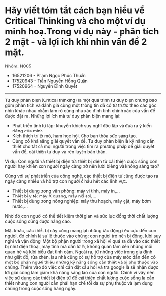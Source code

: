 # Hãy viết tóm tắt cách bạn hiểu về Critical Thinking và cho một ví dụ minh hoạ.Trong ví dụ này - phân tích 2 mặt - và lợi ích khi nhìn vấn đề 2 mặt.

Nhóm: N005

- 16521206 - Phạm Ngọc Phúc Thuần
- 17520943 - Trần Nguyễn Hồng Quân
- 17520964 - Nguyễn Đình Quyết

---

Tư duy phản biện (Critical thinking) là một quá trình tư duy biện chứng bao gồm phân tích và đánh giá cùng một thông tin đã có từ trước theo các góc nhìn khác nhau nhằm làm rõ cũng như xác định tính chính xác của vấn đề được đặt ra. Những lợi ích mà tư duy phản biện mang lại:
- Phát triển tính tự lập: khuyến khích suy nghĩ độc lập và đưa ra ý kiến riêng của mình.
- Kích thích trí tò mò, ham học hỏi. Cho bạn thỏa sức sáng tạo.
- Củng cố khả năng giải quyết vấn đề.
Tư duy phản biện là kỹ năng cần thiết cho tất cả mọi người trong việc tìm ra phương pháp để giải quyết vấn đề, cải thiện tư duy và rèn luyện bản thân.

Ví dụ: Con người và thiết bị điện tử: thiết bị điện tử cải thiện cuộc sống con người hay khiến con người ngày càng trở nên lười biếng và không sáng tạo?

Cùng với sự phát triển của công nghệ, các thiết bị điện tử cũng được tạo ra ngày càng nhiều và hỗ trợ con người ở hầu hết các lĩnh vực.
- Thiết bị dùng trong văn phòng: máy vi tính, máy in,...
- Thiết bị y tế: máy X quang, máy nội soi,...
- Thiết bị dùng trong nông nghiệp: máy thu hoạch, máy gặt, máy bơm nước,...

Nhờ đó con người có thể tiết kiệm thời gian và sức lực đồng thời chất lượng cuộc sống cũng được nâng cao. 

Mặt khác, các thiết bị này cũng mang lại những tác động tiêu cực đến con người, đó chính là sự lệ thuộc vào chúng: con người trở nên bị động, lười suy nghĩ và vận động. Một bộ phận người trong xã hội vì quá sa đà vào các thiết bị như điện thoại, máy tính mà dần lơ là, không quan tâm đến những mối quan hệ và lười biểu đạt tình cảm. Ngoài ra, từ những việc trong gia đình như giặt đồ, rửa chén, lau nhà cũng có sự hỗ trợ của máy móc dẫn đến có một bộ phận người thiếu những kỹ năng sống cần thiết và bị phụ thuộc vào chúng. Thêm vào đó việc chỉ cần đặt câu hỏi và tra google là sẽ nhận được lời giải cũng làm giảm khả năng sáng tạo của con người. 
Chính vì vậy nên việc sử dụng các thiết bị điện tử để cải thiện chất lượng cuộc sống là cần thiết nhưng con người cần phải hạn chế tối da sự phụ thuộc và lạm dụng chúng trong cuộc sống hàng ngày.

